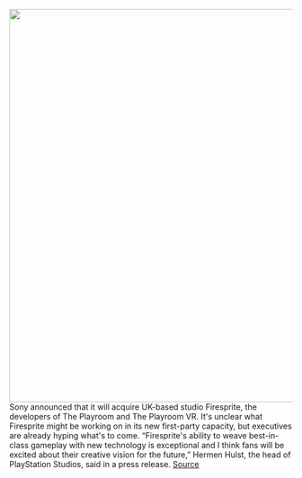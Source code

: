 <img src='https://cdn.vox-cdn.com/thumbor/gsV7gNXgQC4PJ-tG_GY4_9IwYJ4=/0x0:1280x720/1200x800/filters:focal(538x258:742x462)/cdn.vox-cdn.com/uploads/chorus_image/image/69830457/Playroom2_compressed.0.jpeg' width='700px' /><br/>
Sony announced that it will acquire UK-based studio Firesprite, the developers of The Playroom and The Playroom VR. It's unclear what Firesprite might be working on in its new first-party capacity, but executives are already hyping what's to come. “Firesprite's ability to weave best-in-class gameplay with new technology is exceptional and I think fans will be excited about their creative vision for the future,” Hermen Hulst, the head of PlayStation Studios, said in a press release.
<a href='https://www.theverge.com/2021/9/8/22662706/sony-firesprite-the-playroom-developers-playstation-studios'> Source <a/>